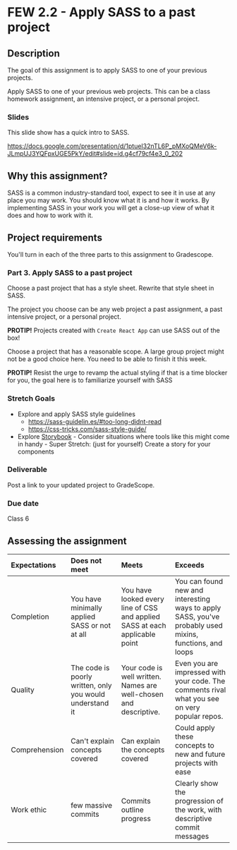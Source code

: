 # FEW 2.2 - Apply SASS to a past project

## Description 

The goal of this assignment is to apply SASS to one of your previous projects. 

Apply SASS to one of your previous web projects. This can be a class homework assignment, an intensive project, or a personal project.

### Slides 

This slide show has a quick intro to SASS.

https://docs.google.com/presentation/d/1ptueI32nTL6P_pMXoQMeV6k-JLmpUJ3YQFpxUGE5PkY/edit#slide=id.g4cf79cf4e3_0_202

## Why this assignment?

SASS is a common industry-standard tool, expect to see it in use at any place you may work. You should know what it is and how it works. By implementing SASS in your work you will get a close-up view of what it does and how to work with it.

## Project requirements

You'll turn in each of the three parts to this assignment to Gradescope.

### Part 3. Apply SASS to a past project 

Choose a past project that has a style sheet. Rewrite that style sheet in SASS.

The project you choose can be any web project a past assignment, a past intensive project, or a personal project.   

**PROTIP!** Projects created with `Create React App` can use SASS out of the box! 

Choose a project that has a reasonable scope. A large group project might not be a good choice here. You need to be able to finish it this week. 
 
**PROTIP!** Resist the urge to revamp the actual styling if that is a time blocker for you, the goal here is to familiarize yourself with SASS

### Stretch Goals
- Explore and apply SASS style guidelines
  - https://sass-guidelin.es/#too-long-didnt-read
  - https://css-tricks.com/sass-style-guide/
- Explore [Storybook]((https://storybook.js.org/))
      - Consider situations where tools like this might come in handy
      - Super Stretch: (just for yourself) Create a story for your components

### Deliverable

Post a link to your updated project to GradeScope.

### Due date

Class 6

## Assessing the assignment

| Expectations | Does not meet | Meets | Exceeds |
|:-------------|:---------------------------|:----------------------|:---------------------------------|
| Completion | You have minimally applied SASS or not at all | You have looked every line of CSS and applied SASS at each applicable point | You can found new and interesting ways to apply SASS, you've probably used mixins, functions, and loops |
| Quality | The code is poorly written, only you would understand it | Your code is well written. Names are well-chosen and descriptive. | Even you are impressed with your code. The comments rival what you see on very popular repos. |
| Comprehension| Can't explain concepts covered | Can explain the concepts covered | Could apply these concepts to new and future projects with ease |
| Work ethic | few massive commits | Commits outline progress | Clearly show the progression of the work, with descriptive commit messages |
